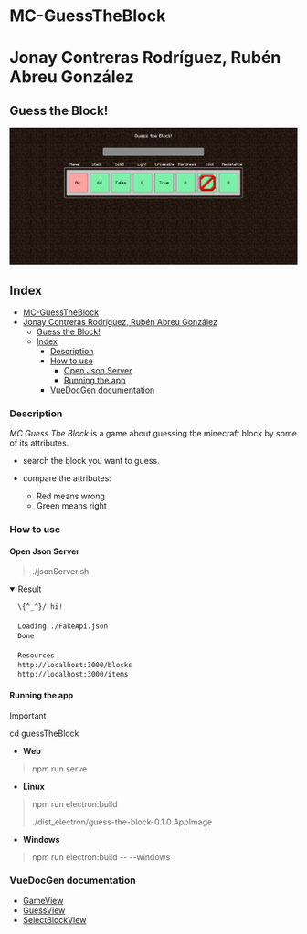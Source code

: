 # MC-GuessTheBlock
# Jonay Contreras Rodríguez, Rubén Abreu González

## Guess the Block!
<img src="./readme/img/guess-the-block.png" alt="guessTheBlock-logo">

## Index
- [MC-GuessTheBlock](#mc-guesstheblock)
- [Jonay Contreras Rodríguez, Rubén Abreu González](#jonay-contreras-rodríguez-rubén-abreu-gonzález)
  - [Guess the Block!](#guess-the-block)
  - [Index](#index)
    - [Description](#description)
    - [How to use](#how-to-use)
      - [Open Json Server](#open-json-server)
      - [Running the app](#running-the-app)
    - [VueDocGen documentation](#vuedocgen-documentation)

### Description
*MC Guess The Block* is a game about guessing the minecraft block by some of its attributes.

- search the block you want to guess.
  
- compare the attributes:
  - Red means wrong
  - Green means right

### How to use
#### Open Json Server
> ./jsonServer.sh 

<details open>
<summary>Result</summary>

```bash
  \{^_^}/ hi!

  Loading ./FakeApi.json
  Done

  Resources
  http://localhost:3000/blocks
  http://localhost:3000/items
```
</details>

#### Running the app
> [!IMPORTANT]
> cd guessTheBlock

- **Web**
> npm run serve

- **Linux**
> npm run electron:build
>
> ./dist_electron/guess-the-block-0.1.0.AppImage

- **Windows**
> npm run electron:build -- --windows

### VueDocGen documentation
- [GameView](guessTheBlock/docs/components/views/GameView.md)
- [GuessView](guessTheBlock/docs/components/views/GuessView.md)
- [SelectBlockView](guessTheBlock/docs/components/views/SelectBlockView.md)